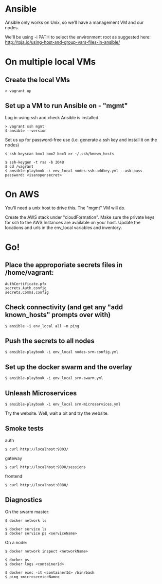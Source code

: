 Ansible
========================

Ansible only works on Unix, so we'll have a management VM and our nodes.

We'll be using -i PATH to select the environment root as suggested here:
http://toja.io/using-host-and-group-vars-files-in-ansible/



On multiple local VMs
========================

Create the local VMs
------------------------
```
> vagrant up
```


Set up a VM to run Ansible on - "mgmt"
------------------------
Log in using ssh and check Ansible is installed
```
> vagrant ssh mgmt
$ ansible --version
```

Set us up for password-free use (i.e. generate a ssh key and install it on the nodes)
```
$ ssh-keyscan box1 box2 box3 >> ~/.ssh/known_hosts

$ ssh-keygen -t rsa -b 2048
$ cd /vagrant
$ ansible-playbook -i env_local nodes-ssh-addkey.yml --ask-pass
password: <isanopensecret>
```

On AWS
========================

You'll need a unix host to drive this.  The "mgmt" VM will do.

Create the AWS stack under "cloudFormation".
Make sure the private keys for ssh to the AWS Instances are available on your host.
Update the locations and urls in the env_local variables and inventory.



Go!
========================

Place the approporiate secrets files in /home/vagrant:
------------------------
```
AuthCertificate.pfx
secrets.Auth.config
secrets.Comms.config
```

Check connectivity (and get any "add known_hosts" prompts over with)
------------------------
```
$ ansible -i env_local all -m ping
```

Push the secrets to all nodes
------------------------
```
$ ansible-playbook -i env_local nodes-srm-config.yml
```

Set up the docker swarm and the overlay
------------------------
```
$ ansible-playbook -i env_local srm-swarm.yml
```

Unleash Microservices
------------------------
```
$ ansible-playbook -i env_local srm-microservices.yml
```

Try the website.  Well, wait a bit and try the website.



Smoke tests
-----------------------

auth
```
$ curl http://localhost:9003/
```

gateway
```
$ curl http://localhost:9090/sessions
```

frontend
```
$ curl http://localhost:8080/
```

Diagnostics
-----------------------

On the swarm master:
```
$ docker network ls

$ docker service ls
$ docker service ps <serviceName>
```

On a node:
```
$ docker network inspect <networkName>

$ docker ps
$ docker logs <containerId>

$ docker exec -it <containerId> /bin/bash
$ ping <microserviceName>
```
